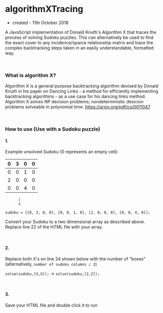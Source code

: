 # algorithmXTracing
* created - 11th October 2018

A JavaScript implementation of Donald Knuth's Algorithm X that traces the process of solving Sudoku puzzles. This can alternatively be used to find the exact cover to any incidence/sparce relationship matrix and trace the complex backtracking steps taken in an easily understandable, formatted way.

<br>

### What is algorithm X?
Algorithm X is a general purpose backtracking algorithm devised by Donald Knuth in his paper on Dancing Links - a method for efficiently implementing backtracking algorithms - as a use case for his dancing links method. Algorithm X solves NP decision problems; nondeterministic desicion problems solveable in polynomial time.
https://arxiv.org/pdf/cs/0011047

<br>

### How to use (Use with a Sudoku puzzle)

#### 1.
Example unsolved Sudoku (0 represents an empty cell):

| 0 | 3 | 0 | 0 |
| ------------- | ------------- |  ------------- |  ------------- |
| 0 | 0 | 1 | 0 |
| 2 | 0 | 0 | 0 |
| 0 | 0 | 4 | 0 |

          |
          v

`sudoku = [[0, 3, 0, 0], [0, 0, 1, 0], [2, 0, 0, 0], [0, 0, 4, 0]];`

Convert your Sudoku to a two dimensional array as described above. Replace line 22 of the HTML file with your array. 

<br>

#### 2.
Replace both X's on line 24 shown below with the number of "boxes" (alternatively, `number of sudoku columns / 2`)

`solve(sudoku,[X,X]);` -> `solve(sudoku,[2,2]);`

<br>


#### 3.
Save your HTML file and double click it to run


